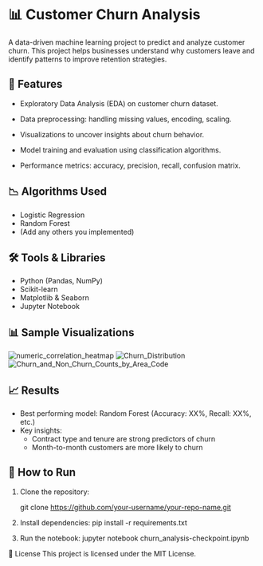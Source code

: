 # 📊 Customer Churn Analysis

A data-driven machine learning project to predict and analyze customer churn. This project helps businesses understand why customers leave and identify patterns to improve retention strategies.

## 🚀 Features

- Exploratory Data Analysis (EDA) on customer churn dataset.
  
- Data preprocessing: handling missing values, encoding, scaling.
  
- Visualizations to uncover insights about churn behavior.
  
- Model training and evaluation using classification algorithms.
  
- Performance metrics: accuracy, precision, recall, confusion matrix.

  
## 📉 Algorithms Used

- Logistic Regression
- Random Forest
- (Add any others you implemented)

## 🛠️ Tools & Libraries

- Python (Pandas, NumPy)
- Scikit-learn
- Matplotlib & Seaborn
- Jupyter Notebook

## 📊 Sample Visualizations

![numeric_correlation_heatmap](https://github.com/user-attachments/assets/2e8d3cbd-6c63-4e84-8758-dc9418d1f864)
![Churn_Distribution](https://github.com/user-attachments/assets/4b9963d8-6c46-49e8-982c-e807f2b9d14e)
![Churn_and_Non_Churn_Counts_by_Area_Code](https://github.com/user-attachments/assets/2454fef8-c83f-4c66-8620-6797be249db5)


## 📈 Results

- Best performing model: Random Forest (Accuracy: XX%, Recall: XX%, etc.)
- Key insights:
  - Contract type and tenure are strong predictors of churn
  - Month-to-month customers are more likely to churn

## 📌 How to Run

1. Clone the repository:
  
   git clone https://github.com/your-username/your-repo-name.git
   
2. Install dependencies:
  pip install -r requirements.txt

3. Run the notebook:
  jupyter notebook churn_analysis-checkpoint.ipynb


📄 License
This project is licensed under the MIT License.
